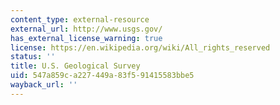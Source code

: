 ```yaml
---
content_type: external-resource
external_url: http://www.usgs.gov/
has_external_license_warning: true
license: https://en.wikipedia.org/wiki/All_rights_reserved
status: ''
title: U.S. Geological Survey
uid: 547a859c-a227-449a-83f5-91415583bbe5
wayback_url: ''
---
```

